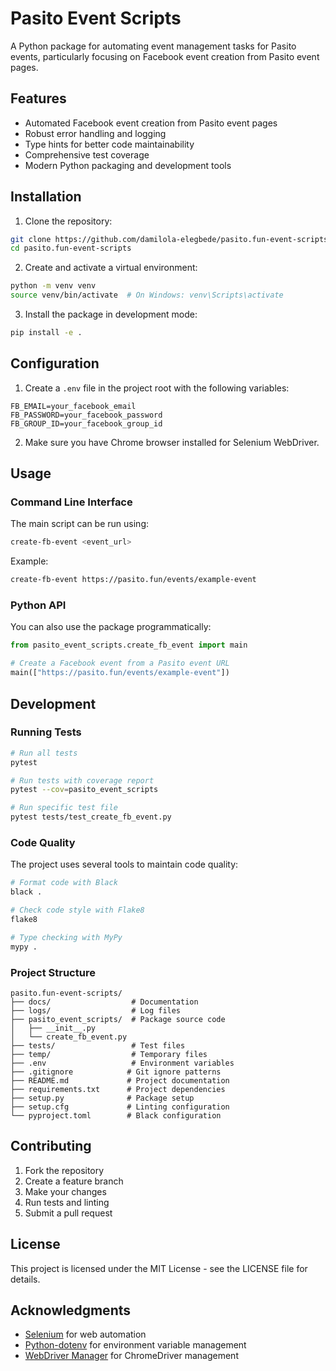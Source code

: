 # Pasito Event Scripts

A Python package for automating event management tasks for Pasito events, particularly focusing on Facebook event creation from Pasito event pages.

## Features

- Automated Facebook event creation from Pasito event pages
- Robust error handling and logging
- Type hints for better code maintainability
- Comprehensive test coverage
- Modern Python packaging and development tools

## Installation

1. Clone the repository:
```bash
git clone https://github.com/damilola-elegbede/pasito.fun-event-scripts.git
cd pasito.fun-event-scripts
```

2. Create and activate a virtual environment:
```bash
python -m venv venv
source venv/bin/activate  # On Windows: venv\Scripts\activate
```

3. Install the package in development mode:
```bash
pip install -e .
```

## Configuration

1. Create a `.env` file in the project root with the following variables:
```env
FB_EMAIL=your_facebook_email
FB_PASSWORD=your_facebook_password
FB_GROUP_ID=your_facebook_group_id
```

2. Make sure you have Chrome browser installed for Selenium WebDriver.

## Usage

### Command Line Interface

The main script can be run using:
```bash
create-fb-event <event_url>
```

Example:
```bash
create-fb-event https://pasito.fun/events/example-event
```

### Python API

You can also use the package programmatically:

```python
from pasito_event_scripts.create_fb_event import main

# Create a Facebook event from a Pasito event URL
main(["https://pasito.fun/events/example-event"])
```

## Development

### Running Tests

```bash
# Run all tests
pytest

# Run tests with coverage report
pytest --cov=pasito_event_scripts

# Run specific test file
pytest tests/test_create_fb_event.py
```

### Code Quality

The project uses several tools to maintain code quality:

```bash
# Format code with Black
black .

# Check code style with Flake8
flake8

# Type checking with MyPy
mypy .
```

### Project Structure

```
pasito.fun-event-scripts/
├── docs/                  # Documentation
├── logs/                  # Log files
├── pasito_event_scripts/  # Package source code
│   ├── __init__.py
│   └── create_fb_event.py
├── tests/                 # Test files
├── temp/                  # Temporary files
├── .env                   # Environment variables
├── .gitignore            # Git ignore patterns
├── README.md             # Project documentation
├── requirements.txt      # Project dependencies
├── setup.py              # Package setup
├── setup.cfg             # Linting configuration
└── pyproject.toml        # Black configuration
```

## Contributing

1. Fork the repository
2. Create a feature branch
3. Make your changes
4. Run tests and linting
5. Submit a pull request

## License

This project is licensed under the MIT License - see the LICENSE file for details.

## Acknowledgments

- [Selenium](https://www.selenium.dev/) for web automation
- [Python-dotenv](https://github.com/theskumar/python-dotenv) for environment variable management
- [WebDriver Manager](https://github.com/SergeyPirogov/webdriver_manager) for ChromeDriver management 